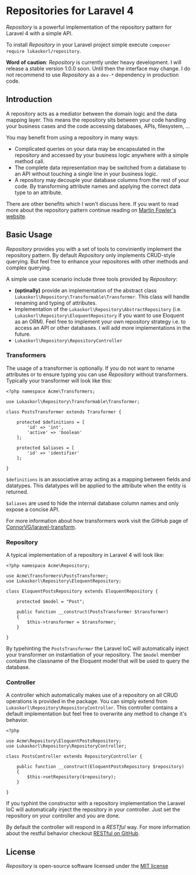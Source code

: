# Repositories for Laravel 4

*Repository* is a powerful implementation of the repository pattern for Laravel 4 with a simple API.

To install *Repository* in your Laravel project simple execute `composer require lukaskorl/repository`.

**Word of caution**: *Repository* is currently under heavy development. I will release a stable version 1.0.0 soon. Until then the interface may change. I do not recommend to use *Repository* as a `dev-*` dependency in production code.

## Introduction

A repository acts as a mediator between the domain logic and the data mapping layer. This means the repository sits between your code handling your business cases and the code accessing databases, APIs, filesystem, ...

You may benefit from using a repository in many ways:

 - Complicated queries on your data may be encapsulated in the repository and accessed by your business logic anywhere with a simple method call.
 - The complete data representation may be switched from a database to an API without touching a single line in your business logic.
 - A repository may decouple your database columns from the rest of your code. By transforming attribute names and applying the correct data type to an attribute.
 
There are other benefits which I won't discuss here. If you want to read more about the repository pattern continue reading on [Martin Fowler's website](http://martinfowler.com/eaaCatalog/repository.html).

## Basic Usage

*Repository* provides you with a set of tools to conviniently implement the repository pattern. By default *Repository* only implements CRUD-style querying. But feel free to enhance your repositores with other methods and complex querying.

A simple use case scenario include three tools provided by *Repository*:


 - **(optinally)** provide an implementation of the abstract class `Lukaskorl\Repository\Transformable\Transformer`. This class will handle renaming and typing of attributes.
 - Implementation of the `Lukaskorl\Repository\AbstractRepository` (i.e. `Lukaskorl\Repository\EloquentRepository` if you want to use Eloquent as an ORM). Feel free to implement your own repository strategy i.e. to access an API or other databases. I will add more implementations in the future.
 - `Lukaskorl\Repository\RepositoryController`
 
### Transformers

The usage of a transformer is optionally. If you do not want to rename attributes or to ensure typing you can use *Repository* without transformers. Typically your transformer will look like this:

	<?php namespace Acme\Transformers;
 
	use Lukaskorl\Repository\Transformable\Transformer;

	class PostsTransformer extends Transformer {

    	protected $definitions = [
    	    'id' => 'int',
    	    'active' => 'boolean'
    	];

    	protected $aliases = [
    	    'id' => 'identifier'
    	];

	} 

`$definitions` is an associative array acting as a mapping between fields and datatypes. This datatypes will be applied to the attribute when the entity is returned.

`$aliases` are used to hide the internal database column names and only expose a concise API.

For more information about how transformers work visit the GitHub page of [ConnorVG/laravel-transform](https://github.com/ConnorVG/laravel-transform).

### Repository

A typical implementation of a repository in Laravel 4 will look like:

	<?php namespace Acme\Repository;

	use Acme\Transformers\PostsTransformer;
	use Lukaskorl\Repository\EloquentRepository;

	class EloquentPostsRepository extends EloquentRepository {
	
	    protected $model = "Post";

	    public function __construct(PostsTransformer $transformer)
	    {
        	$this->transformer = $transformer;
   		}

	}
	
By typehinting the `PostsTransformer` the Laravel IoC will automatically inject your transformer on instantiation of your repository. The `$model` member contains the classname of the Eloquent model that will be used to query the database.

### Controller

A controller which automatically makes use of a repository on all CRUD operations is provided in the package. You can simply extend from `Lukaskorl\Repository\RepositoryController`. This controller contains a default implementation but feel free to overwrite any method to change it's behavior.

	<?php

	use Acme\Repository\EloquentPostsRepository;
	use Lukaskorl\Repository\RepositoryController;

	class PostsController extends RepositoryController {

    	public function __construct(EloquentPostsRepository $repository)
    	{
        	$this->setRepository($repository);
	    }

	}
	
If you typhint the constructor with a repository implementation the Laravel IoC will automatically inject the repository in your controller. Just set the repository on your controller and you are done.

By default the controller will respond in a *RESTful* way. For more information about the restful behavior checkout [RESTful on GitHub](https://github.com/lukaskorl/restful).

## License

*Repository* is open-source software licensed under the [MIT license](http://opensource.org/licenses/MIT)
